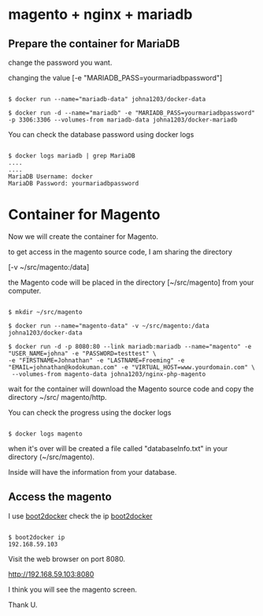 # magento + nginx + mariadb

## Prepare the container for MariaDB

change the password you want.

changing the value [-e "MARIADB_PASS=yourmariadbpassword"]

```shell

$ docker run --name="mariadb-data" johna1203/docker-data

$ docker run -d --name="mariadb" -e "MARIADB_PASS=yourmariadbpassword" -p 3306:3306 --volumes-from mariadb-data johna1203/docker-mariadb

```

You can check the database password using docker logs

```shell

$ docker logs mariadb | grep MariaDB
....
....
MariaDB Username: docker
MariaDB Password: yourmariadbpassword

```

# Container for Magento

Now we will create the container for Magento.

to get access in the magento source code, I am sharing the directory

[-v ~/src/magento:/data]

the Magento code will be placed in the directory [~/src/magento] from your computer.

```shell

$ mkdir ~/src/magento

$ docker run --name="magento-data" -v ~/src/magento:/data johna1203/docker-data

$ docker run -d -p 8080:80 --link mariadb:mariadb --name="magento" -e "USER_NAME=johna" -e "PASSWORD=testtest" \
-e "FIRSTNAME=Johnathan" -e "LASTNAME=Froeming" -e "EMAIL=johnathan@kodokuman.com" -e "VIRTUAL_HOST=www.yourdomain.com" \
 --volumes-from magento-data johna1203/nginx-php-magento

```

wait for the container will download the Magento source code and copy the directory ~/src/ magento/http.

You can check the progress using the docker logs

```shell

$ docker logs magento

```

when it's over will be created a file called "databaseInfo.txt" in your directory (~/src/magento).

Inside will have the information from your database.

## Access the magento

I use [boot2docker](http://boot2docker.io/)
check the ip [boot2docker](http://boot2docker.io/)

```shell

$ boot2docker ip
192.168.59.103

```
Visit the web browser on port 8080.

http://192.168.59.103:8080

I think you will see the magento screen.

Thank U.
